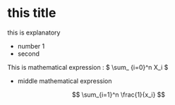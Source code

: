 # this title

this is explanatory

- number 1
- second

This is mathematical expression : $ \sum_ {i=0}^n X_i $

- middle mathematical expression

$$
\sum_{i=1}^n \frac{1}{x_i}
$$


```python

```
